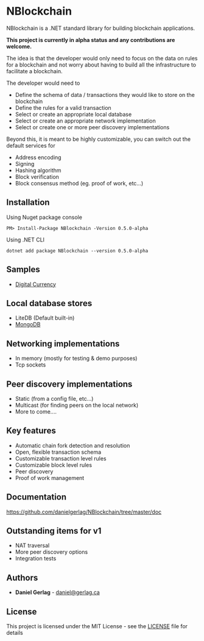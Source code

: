 # NBlockchain

NBlockchain is a .NET standard library for building blockchain applications.

**This project is currently in alpha status and any contributions are welcome.**

The idea is that the developer would only need to focus on the data on rules for a blockchain and not worry about having to build all the infrastructure to facilitate a blockchain.

The developer would need to
 * Define the schema of data / transactions they would like to store on the blockchain
 * Define the rules for a valid transaction
 * Select or create an appropriate local database
 * Select or create an appropriate network implementation
 * Select or create one or more peer discovery implementations

Beyond this, it is meant to be highly customizable, you can switch out the default services for
 * Address encoding
 * Signing
 * Hashing algorithm
 * Block verification
 * Block consensus method (eg. proof of work, etc...)

## Installation

Using Nuget package console
```
PM> Install-Package NBlockchain -Version 0.5.0-alpha
```
Using .NET CLI
```
dotnet add package NBlockchain --version 0.5.0-alpha
```

## Samples
 * [Digital Currency](Samples/DigitalCurrency)

## Local database stores
 * LiteDB (Default built-in)
 * [MongoDB](Providers/NBlockchain.MongoDB)

## Networking implementations
 * In memory (mostly for testing & demo purposes)
 * Tcp sockets

## Peer discovery implementations
 * Static (from a config file, etc...)
 * Multicast (for finding peers on the local network)
 * More to come....

## Key features
* Automatic chain fork detection and resolution
* Open, flexible transaction schema
* Customizable transaction level rules
* Customizable block level rules
* Peer discovery
* Proof of work management

## Documentation
https://github.com/danielgerlag/NBlockchain/tree/master/doc

## Outstanding items for v1 
 * NAT traversal
 * More peer discovery options
 * Integration tests

## Authors
 * **Daniel Gerlag** - daniel@gerlag.ca

## License

This project is licensed under the MIT License - see the [LICENSE](LICENSE) file for details
